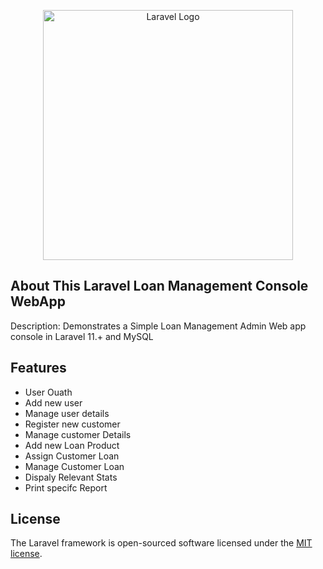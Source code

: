 <p align="center"><a href="https://laravel.com" target="_blank"><img src="https://raw.githubusercontent.com/laravel/art/master/logo-lockup/5%20SVG/2%20CMYK/1%20Full%20Color/laravel-logolockup-cmyk-red.svg" width="400" alt="Laravel Logo"></a></p>


## About This Laravel Loan Management Console WebApp

Description: Demonstrates a Simple Loan Management Admin Web app console in Laravel 11.+ and MySQL

## Features

- User Ouath
- Add new user
- Manage user details
- Register new customer
- Manage customer Details
- Add new Loan Product
- Assign Customer Loan
- Manage Customer Loan
- Dispaly Relevant Stats
- Print specifc Report


## License

The Laravel framework is open-sourced software licensed under the [MIT license](https://opensource.org/licenses/MIT).
